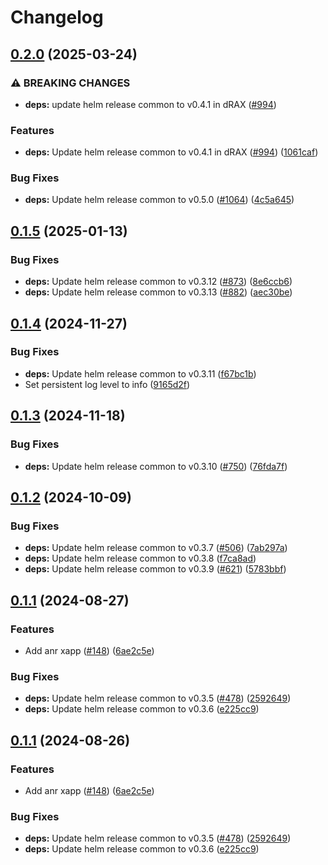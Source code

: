 # Changelog

## [0.2.0](https://github.com/accelleran/helm-charts/compare/xapp-anr-0.1.5...xapp-anr-0.2.0) (2025-03-24)


### ⚠ BREAKING CHANGES

* **deps:** update helm release common to v0.4.1 in dRAX ([#994](https://github.com/accelleran/helm-charts/issues/994))

### Features

* **deps:** Update helm release common to v0.4.1 in dRAX ([#994](https://github.com/accelleran/helm-charts/issues/994)) ([1061caf](https://github.com/accelleran/helm-charts/commit/1061caff716b4988667b3f2d11937b89b1ab2b1c))


### Bug Fixes

* **deps:** Update helm release common to v0.5.0 ([#1064](https://github.com/accelleran/helm-charts/issues/1064)) ([4c5a645](https://github.com/accelleran/helm-charts/commit/4c5a645145d14bc528d3d20798091be42d4d6009))

## [0.1.5](https://github.com/accelleran/helm-charts/compare/xapp-anr-0.1.4...xapp-anr-0.1.5) (2025-01-13)


### Bug Fixes

* **deps:** Update helm release common to v0.3.12 ([#873](https://github.com/accelleran/helm-charts/issues/873)) ([8e6ccb6](https://github.com/accelleran/helm-charts/commit/8e6ccb6e761d66a164ad951e0e2f9118dfcfc9ba))
* **deps:** Update helm release common to v0.3.13 ([#882](https://github.com/accelleran/helm-charts/issues/882)) ([aec30be](https://github.com/accelleran/helm-charts/commit/aec30be5d86f444ad9d65ed18d580ac0c6410166))

## [0.1.4](https://github.com/accelleran/helm-charts/compare/xapp-anr-0.1.3...xapp-anr-0.1.4) (2024-11-27)


### Bug Fixes

* **deps:** Update helm release common to v0.3.11 ([f67bc1b](https://github.com/accelleran/helm-charts/commit/f67bc1bd548bbc2b91c6554e2df66f855c3e2120))
* Set persistent log level to info ([9165d2f](https://github.com/accelleran/helm-charts/commit/9165d2f5a0015bfd9644f79c4b3a299ef322f8a1))

## [0.1.3](https://github.com/accelleran/helm-charts/compare/xapp-anr-0.1.2...xapp-anr-0.1.3) (2024-11-18)


### Bug Fixes

* **deps:** Update helm release common to v0.3.10 ([#750](https://github.com/accelleran/helm-charts/issues/750)) ([76fda7f](https://github.com/accelleran/helm-charts/commit/76fda7fc76c6926b402b49f3348b14a785af92f8))

## [0.1.2](https://github.com/accelleran/helm-charts/compare/xapp-anr-0.1.1...xapp-anr-0.1.2) (2024-10-09)


### Bug Fixes

* **deps:** Update helm release common to v0.3.7 ([#506](https://github.com/accelleran/helm-charts/issues/506)) ([7ab297a](https://github.com/accelleran/helm-charts/commit/7ab297aeebd645f5c00399a04d4e1b159f24859e))
* **deps:** Update helm release common to v0.3.8 ([f7ca8ad](https://github.com/accelleran/helm-charts/commit/f7ca8ad8fd5dd79768da4d8b74aac0cd8eaac590))
* **deps:** Update helm release common to v0.3.9 ([#621](https://github.com/accelleran/helm-charts/issues/621)) ([5783bbf](https://github.com/accelleran/helm-charts/commit/5783bbf75b6a5845dfc469d56849e2aae72d1d4c))

## [0.1.1](https://github.com/accelleran/helm-charts/compare/xapp-anr-v0.1.0...xapp-anr-0.1.1) (2024-08-27)


### Features

* Add anr xapp ([#148](https://github.com/accelleran/helm-charts/issues/148)) ([6ae2c5e](https://github.com/accelleran/helm-charts/commit/6ae2c5e4bf169a8c31e72dc3af486dbc9358ad0f))


### Bug Fixes

* **deps:** Update helm release common to v0.3.5 ([#478](https://github.com/accelleran/helm-charts/issues/478)) ([2592649](https://github.com/accelleran/helm-charts/commit/2592649fbc603d46f0ed6b9d9a1231f5c9ae65bc))
* **deps:** Update helm release common to v0.3.6 ([e225cc9](https://github.com/accelleran/helm-charts/commit/e225cc9428bb76a3cb6e54844f1d4058930b7902))

## [0.1.1](https://github.com/accelleran/helm-charts/compare/xapp-anr-v0.1.0...xapp-anr-0.1.1) (2024-08-26)


### Features

* Add anr xapp ([#148](https://github.com/accelleran/helm-charts/issues/148)) ([6ae2c5e](https://github.com/accelleran/helm-charts/commit/6ae2c5e4bf169a8c31e72dc3af486dbc9358ad0f))


### Bug Fixes

* **deps:** Update helm release common to v0.3.5 ([#478](https://github.com/accelleran/helm-charts/issues/478)) ([2592649](https://github.com/accelleran/helm-charts/commit/2592649fbc603d46f0ed6b9d9a1231f5c9ae65bc))
* **deps:** Update helm release common to v0.3.6 ([e225cc9](https://github.com/accelleran/helm-charts/commit/e225cc9428bb76a3cb6e54844f1d4058930b7902))
